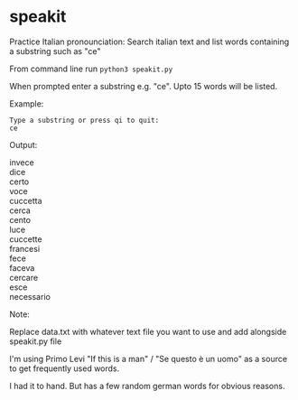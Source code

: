 # speakit
Practice Italian pronounciation: Search italian text and list words containing a substring such as "ce"

From command line run `python3 speakit.py`

When prompted enter a substring e.g. "ce". Upto 15 words will be listed.

Example: 

`Type a substring or press qi to quit:` \
`ce` 

Output: 

invece \
dice \
certo \
voce \
cuccetta \
cerca \
cento \
luce \
cuccette \
francesi \
fece \
faceva \
cercare \
esce \
necessario 

Note: 

Replace data.txt with whatever text file you want to use and add alongside speakit.py file

I'm using Primo Levi "If this is a man" / "Se questo è un uomo" as a source to get frequently used words.

I had it to hand. But has a few random german words for obvious reasons. 


